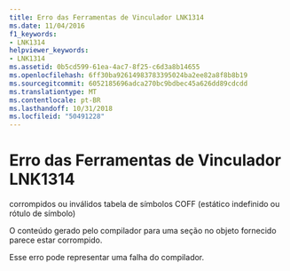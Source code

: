 ```yaml
---
title: Erro das Ferramentas de Vinculador LNK1314
ms.date: 11/04/2016
f1_keywords:
- LNK1314
helpviewer_keywords:
- LNK1314
ms.assetid: 0b5cd599-61ea-4ac7-8f25-c6d3a8b14655
ms.openlocfilehash: 6ff30ba92614983783395024ba2ee82a8f8b8b19
ms.sourcegitcommit: 6052185696adca270bc9bdbec45a626dd89cdcdd
ms.translationtype: MT
ms.contentlocale: pt-BR
ms.lasthandoff: 10/31/2018
ms.locfileid: "50491228"
---
```

# <a name="linker-tools-error-lnk1314"></a>Erro das Ferramentas de Vinculador LNK1314

corrompidos ou inválidos tabela de símbolos COFF (estático indefinido ou rótulo de símbolo)

O conteúdo gerado pelo compilador para uma seção no objeto fornecido parece estar corrompido.

Esse erro pode representar uma falha do compilador.